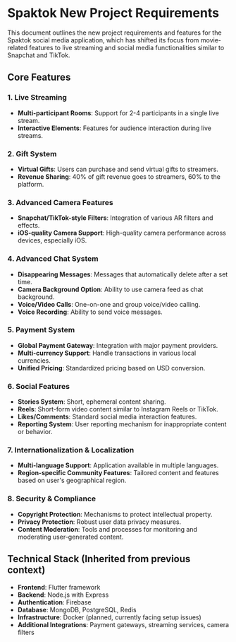# Spaktok New Project Requirements

This document outlines the new project requirements and features for the Spaktok social media application, which has shifted its focus from movie-related features to live streaming and social media functionalities similar to Snapchat and TikTok.

## Core Features

### 1. Live Streaming
- **Multi-participant Rooms**: Support for 2-4 participants in a single live stream.
- **Interactive Elements**: Features for audience interaction during live streams.

### 2. Gift System
- **Virtual Gifts**: Users can purchase and send virtual gifts to streamers.
- **Revenue Sharing**: 40% of gift revenue goes to streamers, 60% to the platform.

### 3. Advanced Camera Features
- **Snapchat/TikTok-style Filters**: Integration of various AR filters and effects.
- **iOS-quality Camera Support**: High-quality camera performance across devices, especially iOS.

### 4. Advanced Chat System
- **Disappearing Messages**: Messages that automatically delete after a set time.
- **Camera Background Option**: Ability to use camera feed as chat background.
- **Voice/Video Calls**: One-on-one and group voice/video calling.
- **Voice Recording**: Ability to send voice messages.

### 5. Payment System
- **Global Payment Gateway**: Integration with major payment providers.
- **Multi-currency Support**: Handle transactions in various local currencies.
- **Unified Pricing**: Standardized pricing based on USD conversion.

### 6. Social Features
- **Stories System**: Short, ephemeral content sharing.
- **Reels**: Short-form video content similar to Instagram Reels or TikTok.
- **Likes/Comments**: Standard social media interaction features.
- **Reporting System**: User reporting mechanism for inappropriate content or behavior.

### 7. Internationalization & Localization
- **Multi-language Support**: Application available in multiple languages.
- **Region-specific Community Features**: Tailored content and features based on user's geographical region.

### 8. Security & Compliance
- **Copyright Protection**: Mechanisms to protect intellectual property.
- **Privacy Protection**: Robust user data privacy measures.
- **Content Moderation**: Tools and processes for monitoring and moderating user-generated content.

## Technical Stack (Inherited from previous context)

- **Frontend**: Flutter framework
- **Backend**: Node.js with Express
- **Authentication**: Firebase
- **Database**: MongoDB, PostgreSQL, Redis
- **Infrastructure**: Docker (planned, currently facing setup issues)
- **Additional Integrations**: Payment gateways, streaming services, camera filters
